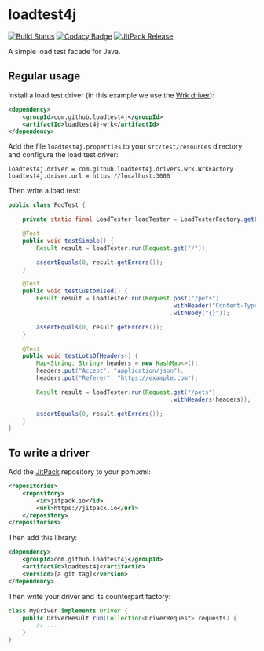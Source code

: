 # loadtest4j

[![Build Status](https://travis-ci.com/loadtest4j/loadtest4j.svg?branch=master)](https://travis-ci.com/loadtest4j/loadtest4j)
[![Codacy Badge](https://api.codacy.com/project/badge/Grade/29e3d0f7658c499eaee2023cebe3dd2c)](https://www.codacy.com/app/loadtest4j/loadtest4j)
[![JitPack Release](https://jitpack.io/v/com.github.loadtest4j/loadtest4j.svg)](https://jitpack.io/#com.github.loadtest4j/loadtest4j)

A simple load test facade for Java.

## Regular usage

Install a load test driver (in this example we use the [Wrk driver](https://github.com/loadtest4j/loadtest4j-wrk)):

```xml
<dependency>
    <groupId>com.github.loadtest4j</groupId>
    <artifactId>loadtest4j-wrk</artifactId>
</dependency>
```

Add the file `loadtest4j.properties` to your `src/test/resources` directory and configure the load test driver:

```
loadtest4j.driver = com.github.loadtest4j.drivers.wrk.WrkFactory
loadtest4j.driver.url = https://localhost:3000
```

Then write a load test:

```java
public class FooTest {

    private static final LoadTester loadTester = LoadTesterFactory.getLoadTester();

    @Test
    public void testSimple() {
        Result result = loadTester.run(Request.get("/"));

        assertEquals(0, result.getErrors());
    }

    @Test
    public void testCustomised() {
        Result result = loadTester.run(Request.post("/pets")
                                              .withHeader("Content-Type", "application/json")
                                              .withBody("{}"));

        assertEquals(0, result.getErrors());
    }

    @Test
    public void testLotsOfHeaders() {
        Map<String, String> headers = new HashMap<>();
        headers.put("Accept", "application/json");
        headers.put("Referer", "https://example.com");

        Result result = loadTester.run(Request.get("/pets")
                                              .withHeaders(headers));

        assertEquals(0, result.getErrors());
    }
}
```

## To write a driver

Add the [JitPack](https://jitpack.io) repository to your pom.xml:

```xml
<repositories>
    <repository>
        <id>jitpack.io</id>
        <url>https://jitpack.io</url>
    </repository>
</repositories>
```

Then add this library:

```xml
<dependency>
    <groupId>com.github.loadtest4j</groupId>
    <artifactId>loadtest4j</artifactId>
    <version>[a git tag]</version>
</dependency>
```

Then write your driver and its counterpart factory:

```java
class MyDriver implements Driver {
    public DriverResult run(Collection<DriverRequest> requests) {
        // ...
    }
}
```

